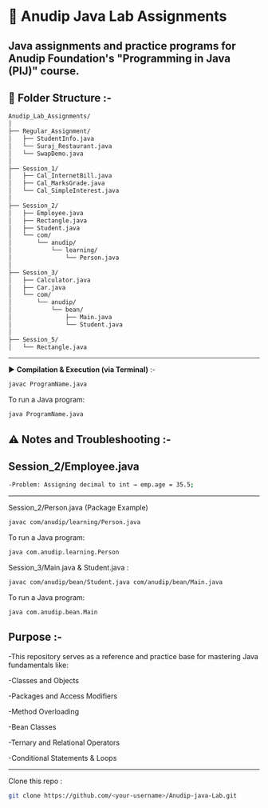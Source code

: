 # 📘 Anudip Java Lab Assignments

Java assignments and practice programs for Anudip Foundation's **"Programming in Java (PIJ)"** course.
---

## 📁 Folder Structure :-
```bash
Anudip_Lab_Assignments/
│
├── Regular_Assignment/
│   ├── StudentInfo.java
│   └── Suraj_Restaurant.java
│   └── SwapDemo.java
│
├── Session_1/
│   ├── Cal_InternetBill.java
│   ├── Cal_MarksGrade.java
│   └── Cal_SimpleInterest.java
│
├── Session_2/
│   ├── Employee.java
│   ├── Rectangle.java
│   ├── Student.java
│   └── com/
│       └── anudip/
│           └── learning/
│               └── Person.java
│
├── Session_3/
│   ├── Calculator.java
│   ├── Car.java  
│   └── com/
│       └── anudip/
│           └── bean/
│               ├── Main.java
│               └── Student.java
│
├── Session_5/
│   └── Rectangle.java
```
---
▶ **Compilation & Execution (via Terminal)** :-
```bash
javac ProgramName.java
```
To run a Java program: 
```bash
java ProgramName.java
```
⚠️ Notes and Troubleshooting :- 
---
Session_2/Employee.java
---
```bash
-Problem: Assigning decimal to int → emp.age = 35.5;
```
---
Session_2/Person.java (Package Example)

```bash
javac com/anudip/learning/Person.java
```
To run a Java program: 
```bash
java com.anudip.learning.Person
```
Session_3/Main.java & Student.java :
```bash
javac com/anudip/bean/Student.java com/anudip/bean/Main.java
```
To run a Java program: 
```bash
java com.anudip.bean.Main
```

**Purpose** :-
---

-This repository serves as a reference and practice base for mastering Java fundamentals like:

-Classes and Objects

-Packages and Access Modifiers

-Method Overloading

-Bean Classes

-Ternary and Relational Operators

-Conditional Statements & Loops

---

 Clone this repo :
```bash
git clone https://github.com/<your-username>/Anudip-java-Lab.git
```
